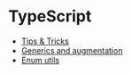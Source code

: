 # TypeScript

- [Tips & Tricks](./tricks/readme.md)
- [Generics and augmentation](./generics-and-augmentation.md)
- [Enum utils](./enum-utils.md)
